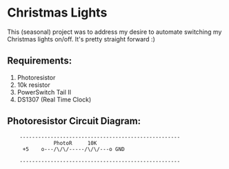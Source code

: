 Christmas Lights
============================

This (seasonal) project was to address my desire to automate switching my Christmas lights on/off. It's pretty straight forward :)


Requirements:
-------------

1. Photoresistor
2. 10k resistor
3. PowerSwitch Tail II
4. DS1307 (Real Time Clock)


Photoresistor Circuit Diagram:
------------

        ----------------------------------------------------
                   PhotoR     10K
         +5    o---/\/\/-----/\/\/---o GND
        
        ----------------------------------------------------
